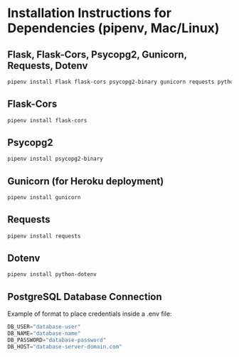 # Installation Instructions for Dependencies (pipenv, Mac/Linux)

## Flask, Flask-Cors, Psycopg2, Gunicorn, Requests, Dotenv
```sh
pipenv install Flask flask-cors psycopg2-binary gunicorn requests python-dotenv
```
## Flask-Cors
```sh
pipenv install flask-cors
```
## Psycopg2
```sh
pipenv install psycopg2-binary
```
## Gunicorn (for Heroku deployment)
```sh
pipenv install gunicorn
```
## Requests
```sh
pipenv install requests
```
## Dotenv
```sh
pipenv install python-dotenv
```
## PostgreSQL Database Connection
Example of format to place credentials inside a .env file:
```py
DB_USER="database-user"
DB_NAME="database-name"
DB_PASSWORD="database-password"
DB_HOST="database-server-domain.com"
```